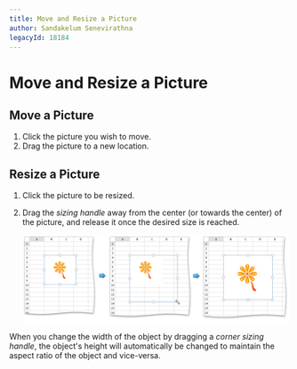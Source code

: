 ```yaml
---
title: Move and Resize a Picture
author: Sandakelum Senevirathna
legacyId: 18184
---
```

# Move and Resize a Picture
## Move a Picture
1. Click the picture you wish to move.
2. Drag the picture to a new location.

## Resize a Picture
1. Click the picture to be resized.
2. Drag the _sizing handle_ away from the center (or towards the center) of the picture, and release it once the desired size is reached.
	
	![EUD_ASPxSpreadsheet_Insert_MoveResizeImage](../../../images/img26138.png)

When you change the width of the object by dragging a _corner sizing handle_, the object's height will automatically be changed to maintain the aspect ratio of the object and vice-versa.